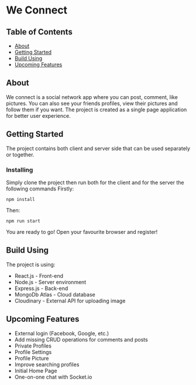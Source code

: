 # We Connect

## Table of Contents
+ [About](#about)
+ [Getting Started](#getting_started)
+ [Build Using](#using)
+ [Upcoming Features](#upcoming)

## About <a name = "about"></a>
We connect is a social network app where you can post, comment, like pictures. You can also see your friends profiles, view their pictures and follow them if you want.
The project is created as a single page application for better user experience.

## Getting Started <a name = "getting_started"></a>
The project contains both client and server side that can be used separately or together.

### Installing
Simply clone the project then run both for the client and for the server the following commands
Firstly:

```
npm install
```

Then:

```
npm run start
```

You are ready to go! Open your favourite browser and register!

## Build Using <a name = "using"></a>

The project is using:
+ React.js - Front-end
+ Node.js - Server environment
+ Express.js - Back-end
+ MongoDb Atlas - Cloud database
+ Cloudinary - External API for uploading image

## Upcoming Features <a name = "upcoming"></a>
- External login (Facebook, Google, etc.)
- Add missing CRUD operations for comments and posts
- Private Profiles
- Profile Settings
- Profile Picture
- Improve searching profiles
- Initial Home Page
- One-on-one chat with Socket.io
